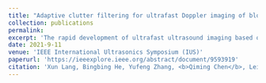 ```yaml
---
title: "Adaptive clutter filtering for ultrafast Doppler imaging of blood flow using fast multivariate empirical mode decomposition"
collection: publications
permalink: 
excerpt: 'The rapid development of ultrafast ultrasound imaging based on the unfocused transmission of plane-wave has led to the widespread attention of clutter filtering technology, since the discrimination between tissue and blood motion is critical for non-contrast ultrafast Doppler imaging of blood flow. The increasingly used clutter filtering method, i.e., the singular value decomposition (SVD) is essentially a black-box technique, and the direct rejection of any singular vector corresponding to the first singular values will result in the potential loss of blood flow or residue of tissue activities. To cater for a better filtering performance, an adaptive clutter rejection method based on the fast multivariate empirical mode decomposition (FMEMD) is proposed, and compared to the high-pass filter (HPF) and SVD in the task of performing blood flow imaging and velocity profile estimation on signals collected from carotid arteries of 10 healthy human subjects. The results demonstrate the superiority of the proposed method over the state-of-the-art techniques, especially for discriminating between blood flow and tissue signals near the vessel walls.'
date: 2021-9-11
venue: 'IEEE International Ultrasonics Symposium (IUS)'
paperurl: 'https://ieeexplore.ieee.org/abstract/document/9593919'
citation: 'Xun Lang, Bingbing He, Yufeng Zhang, <b>Qiming Chen</b>, Lei Xie. <i>IEEE International Ultrasonics Symposium (IUS)</i>. (2021).'
---
```

